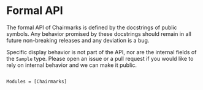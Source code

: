# Formal API

The formal API of Chairmarks is defined by the docstrings of public symbols. Any behavior
promised by these docstrings should remain in all future non-breaking releases and any
deviation is a bug.

Specific display behavior is not part of the API, nor are the internal fields of the
`Sample` type. Please open an issue or a pull request if you would like to rely on internal
behavior and we can make it public.

```@index
```

```@autodocs
Modules = [Chairmarks]
```
